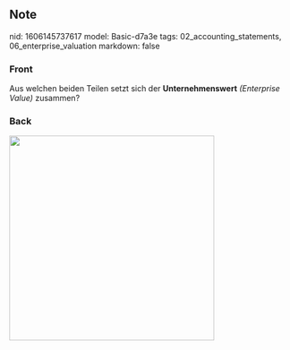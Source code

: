 ## Note
nid: 1606145737617
model: Basic-d7a3e
tags: 02_accounting_statements, 06_enterprise_valuation
markdown: false

### Front
<p>Aus welchen beiden Teilen setzt sich der <b>Unternehmenswert</b>
<i>(Enterprise Value)</i> zusammen?

### Back
<p><img src="1E47vQkgkW4Vc1BVj7Ky.png" style="width: 366px;">
</p>
